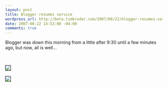 ```yaml
--- 
layout: post
title: Blogger resumes service
wordpress_url: http://beta.timbroder.com/2007/08/22/blogger-resumes-service/
date: 2007-08-22 14:52:00 -04:00
comments: true
---
```

Blogger was down this morning from a little after 9:30 until a few minutes ago, but now, all is well...<br /><br /><br />

<img src="http://lh4.google.com/timothy.broder/RsxMBZE6BPI/AAAAAAAAKns/34s5L2TNEj0/s400/blogger_down1.jpg?imgdl=1" border=1/><br /><br />
<img src="http://lh5.google.com/timothy.broder/RsxMBpE6BQI/AAAAAAAAKn0/1OuOzxtuga0/s400/blogger_down2.jpg?imgdl=1" border=1/>
